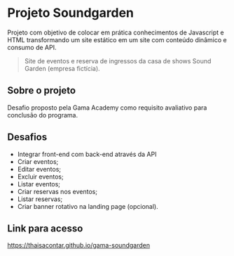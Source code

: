 # Projeto Soundgarden

Projeto com objetivo de colocar em prática conhecimentos de Javascript e HTML transformando um site estático em um site com conteúdo dinâmico e consumo de API.

> Site de eventos e reserva de ingressos da casa de shows Sound Garden (empresa fictícia).

## Sobre o projeto

Desafio proposto pela Gama Academy como requisito avaliativo para conclusão do programa.

## Desafios

* Integrar front-end com back-end através da API
* Criar eventos;
* Editar eventos;
* Excluir eventos;
* Listar eventos;
* Criar reservas nos eventos;
* Listar reservas;
* Criar banner rotativo na landing page (opcional).

## Link para acesso

https://thaisacontar.github.io/gama-soundgarden